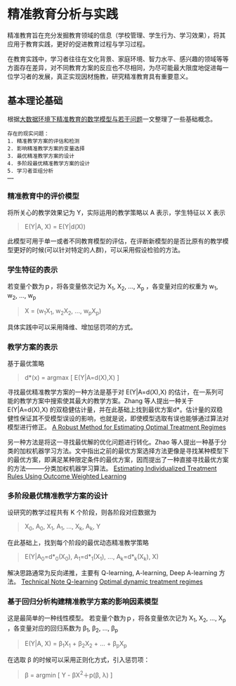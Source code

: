 # 精准教育分析与实践

精准教育旨在充分发掘教育领域的信息（学校管理、学生行为、学习效果），将其应用于教育实践，更好的促进教育过程与学习过程。

在教育实践中，学习者往往在文化背景、家庭环境、智力水平、感兴趣的领域等等方面存在差异，对不同教育方案的反应也不尽相同，为尽可能最大限度地促进每一位学习者的发展，真正实现因材施教，研究精准教育具有重要意义。

## 基本理论基础

根据[大数据环境下精准教育的数学模型与若干问题](https://github.com/daren996/EducationDataMining/blob/master/Cite/%E5%A4%A7%E6%95%B0%E6%8D%AE%E7%8E%AF%E5%A2%83%E4%B8%8B%E7%B2%BE%E5%87%86%E6%95%99%E8%82%B2%E7%9A%84%E6%95%B0%E5%AD%A6%E6%A8%A1%E5%9E%8B%E4%B8%8E%E8%8B%A5%E5%B9%B2%E9%97%AE%E9%A2%98.pdf)一文整理了一些基础概念。

    存在的现实问题：
    1. 精准教学方案的评估和检测
    2. 影响精准教学方案的变量选择
    3. 最优精准教学方案的设计
    4. 多阶段最优精准教学方案的设计
    5. 学习者亚组分析
    ……

### 精准教育中的评价模型

将所关心的教学效果记为 Y，实际运用的教学策略以 A 表示，学生特征以 X 表示

> E(Y|A, X) = E(Y|d(X))

此模型可用于单一或者不同教育模型的评估，在评断新模型的是否比原有的教学模型更好的时候(可以针对特定的人群)，可以采用假设检验的方法。

### 学生特征的表示

若变量个数为ｐ，将各变量依次记为 X<sub>1</sub>, X<sub>2</sub>, ..., X<sub>p</sub> ，各变量对应的权重为 w<sub>1</sub>, w<sub>2</sub>, ..., w<sub>p</sub>

> X = (w<sub>1</sub>X<sub>1</sub>, w<sub>2</sub>X<sub>2</sub>, ...,  w<sub>p</sub>X<sub>p</sub>)

具体实践中可以采用降维、增加惩罚项的方式。

### 教学方案的表示

基于最优策略

> d*(x) = argmax [ E(Y|A=d(X),X) ]

寻找最优精准教学方案的一种方法是基于对 E(Y|A=d(X),X) 的估计，在一系列可能的教学方案中搜索使其最大的教学方案。Zhang 等人提出一种关于 E(Y|A=d(X),X) 的双稳健估计量，并在此基础上找到最优方案d*。估计量的双稳健性保证其不受模型误设的影响，也就是说，即使模型选取有误也能够通过算法对模型进行修正。
[A Robust Method for Estimating Optimal Treatment Regimes](https://github.com/daren996/EducationDataMining/blob/master/Cite/A%20Robust%20Method%20for%20Estimating%20Optimal%20Treatment%20Regimes.pdf)

另一种方法是将这一寻找最优解的优化问题进行转化。Zhao 等人提出一种基于分类的加权机器学习方法。文中指出之前的最优方案选择方法更像是寻找某种模型下的最优方案，即满足某种限定条件的最优方案，因而提出了一种直接寻找最优方案的方法———分类加权机器学习算法。
[Estimating Individualized Treatment Rules Using Outcome Weighted Learning](https://github.com/daren996/EducationDataMining/blob/master/Cite/Estimating%20Individualized%20Treatment%20Rules%20Using%20Outcome.pdf)

### 多阶段最优精准教学方案的设计

设研究的教学过程共有 K 个阶段，则各阶段对应数据为

> X<sub>0</sub>, A<sub>0</sub>, X<sub>1</sub>, A<sub>1</sub>, ..., X<sub>k</sub>, A<sub>k</sub>, Y

在此基础上，找到每个阶段的最优动态精准教学策略

> E(Y|A<sub>0</sub>=d\*<sub>0</sub>(X<sub>0</sub>), A<sub>1</sub>=d\*<sub>1</sub>(X<sub>1</sub>), ..., A<sub>k</sub>=d*<sub>k</sub>(X<sub>k</sub>), X)

解决思路通常为反向递推，主要有 Q-learning, A-learning, Deep A-learning 方法。
[Technical Note Q-learning](https://github.com/daren996/EducationDataMining/blob/master/Cite/Technical%20Note%20Q-learning.pdf)
[Optimal dynamic treatment regimes](https://github.com/daren996/EducationDataMining/blob/master/Cite/Optimal%20dynamic%20treatment%20regimes.pdf)

### 基于回归分析构建精准教学方案的影响因素模型

这是最简单的一种线性模型。
若变量个数为ｐ，将各变量依次记为 X<sub>1</sub>, X<sub>2</sub>, ..., X<sub>p</sub> ，各变量对应的回归系数为 β<sub>1</sub>, β<sub>2</sub>, ..., β<sub>p</sub>

> E(Y|A, X) = β<sub>1</sub>X<sub>1</sub> + β<sub>2</sub>X<sub>2</sub> + ... +  β<sub>p</sub>X<sub>p</sub>

在选取 β 的时候可以采用正则化方式，引入惩罚项：

> β = argmin [ Y - βX<sup>2</sup>＋p(β, λ) ]



